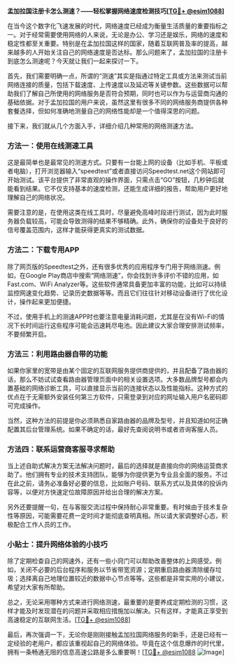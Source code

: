 **孟加拉国注册卡怎么测速？——轻松掌握网络速度检测技巧[[TG💪+ @esim1088](https://t.me/s/esim1088)]**

在当今这个数字化飞速发展的时代，网络速度已经成为衡量生活质量的重要指标之一。对于经常需要使用网络的人来说，无论是办公、学习还是娱乐，网络的速度和稳定性都至关重要。特别是在孟加拉国这样的国家，随着互联网普及率的提高，越来越多的人开始关注自己的网络速度是否达标。那么问题来了，孟加拉国的注册卡到底怎么测速呢？今天就让我们一起来探讨一下。

首先，我们需要明确一点，所谓的“测速”其实是指通过特定工具或方法来测试当前网络连接的质量，包括下载速度、上传速度以及延迟等关键参数。这些数据可以帮助我们了解自己所使用的网络服务是否符合预期，同时也可以作为与运营商沟通的基础依据。对于孟加拉国的用户来说，虽然这里有很多不同的网络服务商提供各种套餐选择，但如何准确地测量自己的网络性能却是一个值得深思的问题。

接下来，我们就从几个方面入手，详细介绍几种常用的网络测速方法。

### 方法一：使用在线测速工具

这是最简单也是最常见的测速方式。只要有一台能上网的设备（比如手机、平板或者电脑），打开浏览器输入“speedtest”或者直接访问Speedtest.net这个网站即可开始测试。该平台提供了非常直观的操作界面，只需点击“GO”按钮，几秒钟后就能看到结果。它不仅支持基本的速度检测，还能生成详细的报告，帮助用户更好地理解自己的网络状况。

需要注意的是，在使用这类在线工具时，尽量避免高峰时段进行测试，因为此时服务器负载较高，可能会导致测得的结果不够精确。此外，确保你的设备处于良好的信号覆盖范围内，这样才能获得更真实的测试数据。

### 方法二：下载专用APP

除了网页版的Speedtest之外，还有很多优秀的应用程序专门用于网络测速。例如，在Google Play商店中搜索“网络测速”，你会找到许多评价不错的应用，如Fast.com、WiFi Analyzer等。这些软件通常具备更加丰富的功能，比如可以持续监控网速变化趋势、记录历史数据等等。而且它们往往针对移动设备进行了优化设计，操作起来更加便捷。

不过，使用手机上的测速APP时也要注意电量消耗问题，尤其是在没有Wi-Fi的情况下长时间运行这些程序可能会迅速耗尽电池。因此建议大家合理安排测试频率，不要频繁开启。

### 方法三：利用路由器自带的功能

如果你家里的宽带是由某个固定的互联网服务提供商提供的，并且配备了路由器的话，那么不妨试试查看路由器管理页面中的相关设置选项。大多数品牌型号都会内置基础的网络诊断工具，可以直接显示当前的连接状态以及性能指标。这种方式的优点在于无需额外安装任何第三方软件，只需登录到对应的网址输入用户名密码即可完成操作。

当然，这种方法的前提是你必须熟悉自家路由器的品牌及型号，并且知道如何正确配置其后台管理系统。如果不确定的话，最好先查阅说明书或者咨询客服人员。

### 方法四：联系运营商客服寻求帮助

当上述自助式解决方案无法解决问题时，最后的选择就是直接向你的网络运营商求助了。他们拥有专业的技术支持团队，能够为你提供更为专业且全面的服务。不过在此之前，请务必准备好必要的信息，比如账户号码、联系方式以及具体的投诉内容等，以便对方快速定位故障原因并给出合理的解决方案。

另外还要提醒一句，在与客服交流过程中保持耐心非常重要。有时候由于技术复杂性等原因，可能需要花费一定时间才能彻底查明真相。所以请大家调整好心态，积极配合工作人员的工作。

### 小贴士：提升网络体验的小技巧

除了定期检查自己的网速外，还有一些小窍门可以帮助改善整体的上网感受。例如，关闭不必要的后台程序和服务以节省带宽资源；定期重启路由器清除缓存垃圾；选择离自己地理位置较近的数据中心节点等等。这些都是非常实用的小建议，希望对大家有所帮助。

总之，无论采用哪种方式来进行网络测速，最重要的是要养成定期检测的习惯，这样才能及时发现潜在的问题并采取相应措施加以解决。只有这样，才能真正享受到高速稳定的互联网生活。[[TG💪+ @esim1088](https://t.me/s/esim1088)]

最后，再次强调一下，无论你是刚刚接触孟加拉国网络服务的新手，还是已经有一定经验的老用户，都应该重视起自己的网络体验。毕竟在这个信息爆炸的时代里，拥有一条畅通无阻的信息高速公路是多么重要啊！[[TG💪+ @esim1088](https://t.me/s/esim1088) ![Image](https://i.postimg.cc/4NQfJmqS/Snipaste-2025-05-13-00-14-12.png)]